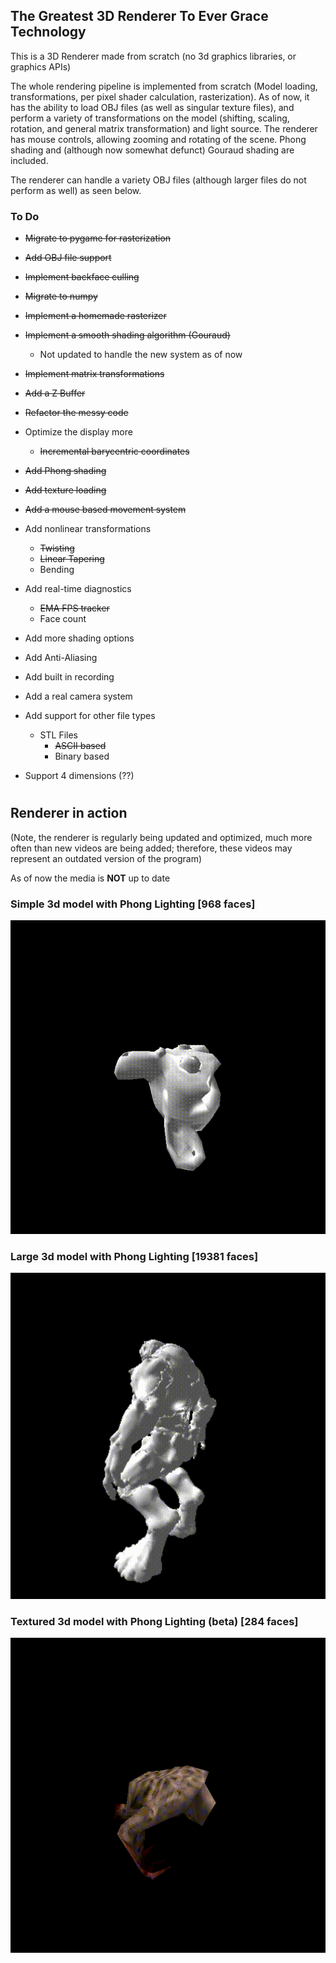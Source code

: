 ## The Greatest 3D Renderer To Ever Grace Technology ##
This is a 3D Renderer made from scratch (no 3d graphics libraries, or graphics APIs)

The whole rendering pipeline is implemented from scratch (Model loading, transformations, per pixel shader calculation, rasterization). 
As of now, it has the ability to load OBJ files (as well as singular texture files), and perform a variety of transformations on the model (shifting, scaling, rotation, and general matrix transformation) and light source. 
The renderer has mouse controls, allowing zooming and rotating of the scene. Phong shading and (although now somewhat defunct) Gouraud shading are included. 

The renderer can handle a variety OBJ files (although larger files do not perform as well) as seen below.

### To Do ###

* ~~Migrate to pygame for rasterization~~

* ~~Add OBJ file support~~

* ~~Implement backface culling~~

* ~~Migrate to numpy~~

* ~~Implement a homemade rasterizer~~

* ~~Implement a smooth shading algorithm (Gouraud)~~
  * Not updated to handle the new system as of now

* ~~Implement matrix transformations~~

* ~~Add a Z Buffer~~

* ~~Refactor the messy code~~

* Optimize the display more
  * ~~Incremental barycentric coordinates~~ 

* ~~Add Phong shading~~

* ~~Add texture loading~~

* ~~Add a mouse based movement system~~

* Add nonlinear transformations
  * ~~Twisting~~
  * ~~Linear Tapering~~
  * Bending

* Add real-time diagnostics
  * ~~EMA FPS tracker~~
  * Face count

* Add more shading options

* Add Anti-Aliasing

* Add built in recording

* Add a real camera system

* Add support for other file types
  * STL Files
    * ~~ASCII based~~
    * Binary based

* Support 4 dimensions (??)
# #
## Renderer in action ##
(Note, the renderer is regularly being updated and optimized, much more often than new videos are being added; therefore, these videos may represent an outdated version of the program)

As of now the media is **NOT** up to date

### Simple 3d model with Phong Lighting \[968 faces\] ###
![](https://github.com/hdsjejgh/3dRenderer/blob/c4f40e6e428deed1e48a63de79caa2acc17bc139/media/phongkey.gif)
### Large 3d model with Phong Lighting \[19381 faces\] ###
![](https://github.com/hdsjejgh/3dRenderer/blob/c4f40e6e428deed1e48a63de79caa2acc17bc139/media/hellkn.gif)
### Textured 3d model with Phong Lighting (beta) \[284 faces\] ###
![](https://github.com/hdsjejgh/3dRenderer/blob/c4f40e6e428deed1e48a63de79caa2acc17bc139/media/texturesworking.gif)



